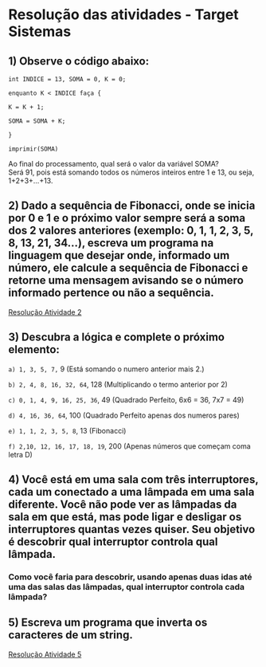 # Resolução das atividades - Target Sistemas

## 1) Observe o código abaixo:
```
int INDICE = 13, SOMA = 0, K = 0;

enquanto K < INDICE faça {

K = K + 1;

SOMA = SOMA + K;

}

imprimir(SOMA)
```
Ao final do processamento, qual será o valor da variável SOMA?
<br>
Será 91, pois está somando todos os números inteiros entre 1 e 13, ou seja, 1+2+3+...+13.

## 2) Dado a sequência de Fibonacci, onde se inicia por 0 e 1 e o próximo valor sempre será a soma dos 2 valores anteriores (exemplo: 0, 1, 1, 2, 3, 5, 8, 13, 21, 34...), escreva um programa na linguagem que desejar onde, informado um número, ele calcule a sequência de Fibonacci e retorne uma mensagem avisando se o número informado pertence ou não a sequência.
<a href="https://github.com/AlmeidaLeo7b/Target-Sistemas/tree/main/Fibonacci" target="_blank"> Resolução Atividade 2</a>

## 3) Descubra a lógica e complete o próximo elemento:

`a) 1, 3, 5, 7,` 9 (Está somando o numero anterior mais 2.)
<br>

`b) 2, 4, 8, 16, 32, 64`, 128 (Multiplicando o termo anterior por 2)

`c) 0, 1, 4, 9, 16, 25, 36`, 49 (Quadrado Perfeito, 6x6 = 36, 7x7 = 49)

`d) 4, 16, 36, 64`, 100 (Quadrado Perfeito apenas dos numeros pares)

`e) 1, 1, 2, 3, 5, 8`, 13 (Fibonacci)

`f) 2,10, 12, 16, 17, 18, 19`, 200 (Apenas números que começam coma  letra D)

## 4)  Você está em uma sala com três interruptores, cada um conectado a uma lâmpada em uma sala diferente. Você não pode ver as lâmpadas da sala em que está, mas pode ligar e desligar os interruptores quantas vezes quiser. Seu objetivo é descobrir qual interruptor controla qual lâmpada. 
### Como você faria para descobrir, usando apenas duas idas até uma das salas das lâmpadas, qual interruptor controla cada lâmpada?

## 5) Escreva um programa que inverta os caracteres de um string.

<a href="https://github.com/AlmeidaLeo7b/Target-Sistemas/tree/main/stringInversa" target="_blank"> Resolução Atividade 5</a>
